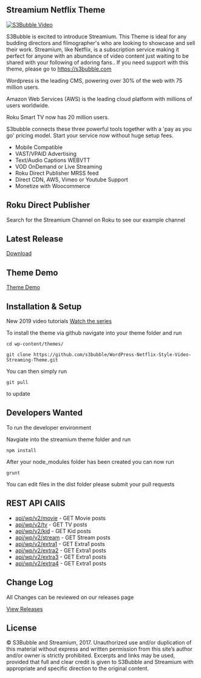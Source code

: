 ## Streamium Netflix Theme

[![S3Bubble Video](https://s3bubble-streamium-theme.s3.amazonaws.com/youts3.png)](https://www.youtube.com/watch?v=OYvVHOAKUGI&list=PLC2Z78VyD-JDHG_Ko8E7wjtSNQpPy1uAM&index=1)

S3Bubble is excited to introduce Streamium. This Theme is ideal for any budding directors and filmographer's who are looking to showcase and sell their work. Streamium, like Netflix, is a subscription service making it perfect for anyone with an abundance of video content just waiting to be shared with your following of adoring fans.. If you need support with this theme, please go to https://s3bubble.com

Wordpress is the leading CMS, powering over 30% of the web with 75 million users.

Amazon Web Services (AWS) is the leading cloud platform with millions of users worldwide.

Roku Smart TV now has 20 million users.

S3bubble connects these three powerful tools together with a 'pay as you go' pricing model. Start your service now without huge setup fees.

* Mobile Compatible
* VAST/VPAID Advertising
* Text/Audio Captions WEBVTT
* VOD OnDemand or Live Streaming
* Roku Direct Publisher MRSS feed
* Direct CDN, AWS, Vimeo or Youtube Support
* Monetize with Woocommerce

## Roku Direct Publisher

Search for the Streamium Channel on Roku to see our example channel 

## Latest Release

[Download](https://github.com/s3bubble/Streamium-Netflix-Theme/releases)

## Theme Demo

[Theme Demo](http://streamiumtheme.com/)

## Installation & Setup

New 2019 video tutorials
[Watch the series](https://www.youtube.com/watch?v=OYvVHOAKUGI&list=PLC2Z78VyD-JDHG_Ko8E7wjtSNQpPy1uAM)


To install the theme via github navigate into your theme folder and run
```
cd wp-content/themes/

```
```
git clone https://github.com/s3bubble/WordPress-Netflix-Style-Video-Streaming-Theme.git
```

You can then simply run 
```
git pull
``` 

to update

## Developers Wanted

To run the developer environment

Navgiate into the streamium theme folder and run
```
npm install
```

After your node_modules folder has been created you can now run
```
grunt
```

You can edit files in the dist folder please submit your pull requests

## REST API CAllS

* [api/wp/v2/movie](https://streamiumtheme.com/api/wp/v2/movie) - GET Movie posts
* [api/wp/v2/tv](https://streamiumtheme.com/api/wp/v2/tv) - GET TV posts
* [api/wp/v2/kid](https://streamiumtheme.com/api/wp/v2/kid) - GET Kid posts
* [api/wp/v2/stream](https://streamiumtheme.com/api/wp/v2/stream) - GET Stream posts
* [api/wp/v2/extra1](https://streamiumtheme.com/api/wp/v2/extra1) - GET Extra1 posts
* [api/wp/v2/extra2](https://streamiumtheme.com/api/wp/v2/extra2) - GET Extra1 posts
* [api/wp/v2/extra3](https://streamiumtheme.com/api/wp/v2/extra3) - GET Extra1 posts
* [api/wp/v2/extra4](https://streamiumtheme.com/api/wp/v2/extra4) - GET Extra1 posts

## Change Log

All Changes can be reviewed on our releases page

[View Releases](https://github.com/s3bubble/Streamium-Netflix-Theme/releases)

## License

© S3Bubble and Streamium, 2017. Unauthorized use and/or duplication of this material without express and written permission from this site’s author and/or 
owner is strictly prohibited. Excerpts and links may be used, provided that full and clear credit is given to S3Bubble and Streamium with appropriate 
and specific direction to the original content.
